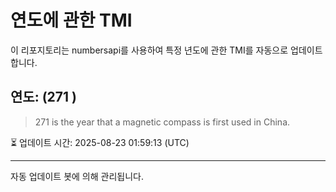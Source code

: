 
# 연도에 관한 TMI

이 리포지토리는 numbersapi를 사용하여 특정 년도에 관한 TMI를 자동으로 업데이트합니다.

## 연도: (271 )
> 271 is the year that a magnetic compass is first used in China.

⏳ 업데이트 시간: 2025-08-23 01:59:13 (UTC)

---
자동 업데이트 봇에 의해 관리됩니다.
